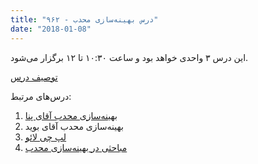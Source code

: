 ```yaml
---
title: "درس بهینه‌سازی محدب - ۹۶۲"
date: "2018-01-08"
---
```


این درس ۳ واحدی خواهد بود و ساعت ۱۰:۳۰ تا ۱۲ برگزار می‌شود.

[توصیف درس](http://old.foroughmand.ir/wp-content/uploads/courses/962/convopt-962/copt-desc-962.pdf)

درس‌های مرتبط:

1. [بهینه‌سازی محدب آقای پنا](http://www.stat.cmu.edu/~ryantibs/convexopt/)
2. بهینه‌سازی محدب آقای بوید
3. [لپ چی لائو](https://cs.uwaterloo.ca/~lapchi/cs798/index.html)
4. [مباحثی در بهینه‌سازی محدب](https://www.damtp.cam.ac.uk/user/hf323/lent2017_topics_convex_optimisation/topics_convex_optimisation.html)
